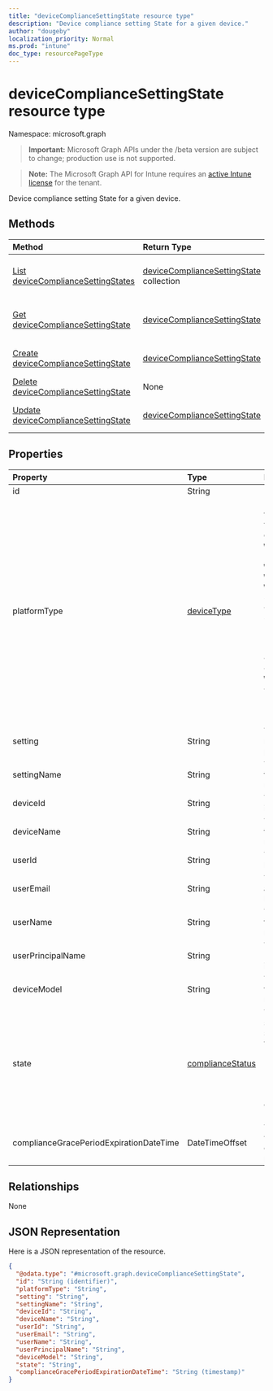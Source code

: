 ```yaml
---
title: "deviceComplianceSettingState resource type"
description: "Device compliance setting State for a given device."
author: "dougeby"
localization_priority: Normal
ms.prod: "intune"
doc_type: resourcePageType
---
```


# deviceComplianceSettingState resource type

Namespace: microsoft.graph

> **Important:** Microsoft Graph APIs under the /beta version are subject to change; production use is not supported.

> **Note:** The Microsoft Graph API for Intune requires an [active Intune license](https://go.microsoft.com/fwlink/?linkid=839381) for the tenant.

Device compliance setting State for a given device.

## Methods
|Method|Return Type|Description|
|:---|:---|:---|
|[List deviceComplianceSettingStates](../api/intune-deviceconfig-devicecompliancesettingstate-list.md)|[deviceComplianceSettingState](../resources/intune-deviceconfig-devicecompliancesettingstate.md) collection|List properties and relationships of the [deviceComplianceSettingState](../resources/intune-deviceconfig-devicecompliancesettingstate.md) objects.|
|[Get deviceComplianceSettingState](../api/intune-deviceconfig-devicecompliancesettingstate-get.md)|[deviceComplianceSettingState](../resources/intune-deviceconfig-devicecompliancesettingstate.md)|Read properties and relationships of the [deviceComplianceSettingState](../resources/intune-deviceconfig-devicecompliancesettingstate.md) object.|
|[Create deviceComplianceSettingState](../api/intune-deviceconfig-devicecompliancesettingstate-create.md)|[deviceComplianceSettingState](../resources/intune-deviceconfig-devicecompliancesettingstate.md)|Create a new [deviceComplianceSettingState](../resources/intune-deviceconfig-devicecompliancesettingstate.md) object.|
|[Delete deviceComplianceSettingState](../api/intune-deviceconfig-devicecompliancesettingstate-delete.md)|None|Deletes a [deviceComplianceSettingState](../resources/intune-deviceconfig-devicecompliancesettingstate.md).|
|[Update deviceComplianceSettingState](../api/intune-deviceconfig-devicecompliancesettingstate-update.md)|[deviceComplianceSettingState](../resources/intune-deviceconfig-devicecompliancesettingstate.md)|Update the properties of a [deviceComplianceSettingState](../resources/intune-deviceconfig-devicecompliancesettingstate.md) object.|

## Properties
|Property|Type|Description|
|:---|:---|:---|
|id|String|Key of the entity|
|platformType|[deviceType](../resources/intune-deviceconfig-devicetype.md)|Device platform type. Possible values are: `desktop`, `windowsRT`, `winMO6`, `nokia`, `windowsPhone`, `mac`, `winCE`, `winEmbedded`, `iPhone`, `iPad`, `iPod`, `android`, `iSocConsumer`, `unix`, `macMDM`, `holoLens`, `surfaceHub`, `androidForWork`, `androidEnterprise`, `windows10x`, `androidnGMS`, `cloudPC`, `blackberry`, `palm`, `unknown`.|
|setting|String|The setting class name and property name.|
|settingName|String|The Setting Name that is being reported|
|deviceId|String|The Device Id that is being reported|
|deviceName|String|The Device Name that is being reported|
|userId|String|The user Id that is being reported|
|userEmail|String|The User email address that is being reported|
|userName|String|The User Name that is being reported|
|userPrincipalName|String|The User PrincipalName that is being reported|
|deviceModel|String|The device model that is being reported|
|state|[complianceStatus](../resources/intune-shared-compliancestatus.md)|The compliance state of the setting. Possible values are: `unknown`, `notApplicable`, `compliant`, `remediated`, `nonCompliant`, `error`, `conflict`, `notAssigned`.|
|complianceGracePeriodExpirationDateTime|DateTimeOffset|The DateTime when device compliance grace period expires|

## Relationships
None

## JSON Representation
Here is a JSON representation of the resource.
<!-- {
  "blockType": "resource",
  "keyProperty": "id",
  "@odata.type": "microsoft.graph.deviceComplianceSettingState"
}
-->
``` json
{
  "@odata.type": "#microsoft.graph.deviceComplianceSettingState",
  "id": "String (identifier)",
  "platformType": "String",
  "setting": "String",
  "settingName": "String",
  "deviceId": "String",
  "deviceName": "String",
  "userId": "String",
  "userEmail": "String",
  "userName": "String",
  "userPrincipalName": "String",
  "deviceModel": "String",
  "state": "String",
  "complianceGracePeriodExpirationDateTime": "String (timestamp)"
}
```



